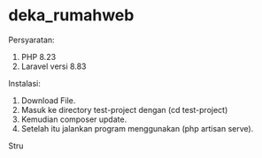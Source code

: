 # deka_rumahweb

Persyaratan:
1. PHP 8.23
2. Laravel versi 8.83
   
Instalasi:
1. Download File. 
2. Masuk ke directory test-project dengan (cd test-project)
3. Kemudian composer update.
4. Setelah itu jalankan program menggunakan (php artisan serve).

Stru
